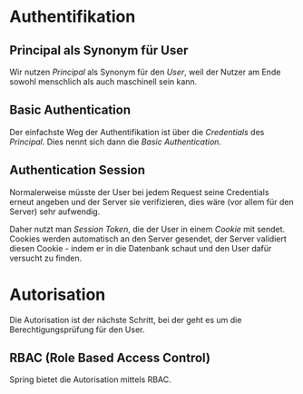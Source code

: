# Authentifikation
## Principal als Synonym für User
Wir nutzen *Principal* als Synonym für den *User*, weil der Nutzer am Ende sowohl menschlich als auch maschinell sein kann.

## Basic Authentication
Der einfachste Weg der Authentifikation ist über die *Credentials* des *Principal*. Dies nennt sich dann die *Basic Authentication*.

## Authentication Session
Normalerweise müsste der User bei jedem Request seine Credentials erneut angeben und der Server sie verifizieren, dies wäre (vor allem für den Server) sehr aufwendig.

Daher nutzt man *Session Token*, die der User in einem *Cookie* mit sendet. Cookies werden automatisch an den Server gesendet, der Server validiert diesen Cookie - indem er in die Datenbank schaut und den User dafür versucht zu finden.

# Autorisation
Die Autorisation ist der nächste Schritt, bei der geht es um die Berechtigungsprüfung für den User.

## RBAC (Role Based Access Control)
Spring bietet die Autorisation mittels RBAC.